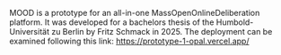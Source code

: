 MOOD is a prototype for an all-in-one MassOpenOnlineDeliberation platform. It was developed for a bachelors thesis of the Humbold-Universität zu Berlin by Fritz Schmack in 2025.
The deployment can be examined following this link: https://prototype-1-opal.vercel.app/
